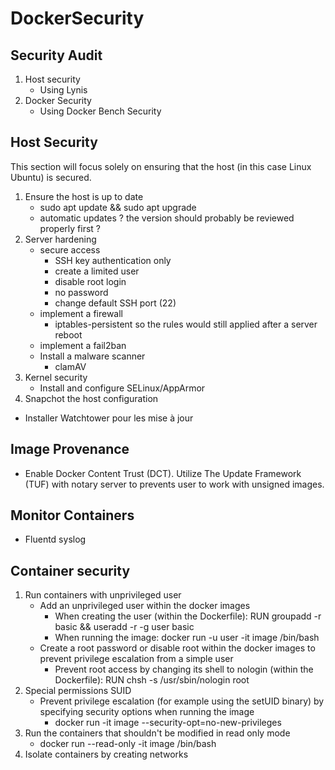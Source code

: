 # DockerSecurity

## Security Audit
1. Host security
    * Using Lynis
2. Docker Security
    * Using Docker Bench Security

## Host Security
This section will focus solely on ensuring that the host (in this case Linux Ubuntu) is secured. 
1. Ensure the host is up to date
    * sudo apt update && sudo apt upgrade
    * automatic updates ? the version should probably be reviewed properly first ?
2. Server hardening
    * secure access
        - SSH key authentication only
        - create a limited user
        - disable root login
        - no password
        - change default SSH port (22)
    * implement a firewall
        - iptables-persistent so the rules would still applied after a server reboot
    * implement a fail2ban
    * Install a malware scanner
        - clamAV
3. Kernel security
    * Install and configure SELinux/AppArmor
4. Snapchot the host configuration
* Installer Watchtower pour les mise à jour

## Image Provenance
* Enable Docker Content Trust (DCT). Utilize The Update Framework (TUF) with notary server to prevents user to work with unsigned images.

## Monitor Containers
* Fluentd syslog

## Container security
1. Run containers with unprivileged user
    * Add an unprivileged user within the docker images
        - When creating the user (within the Dockerfile): RUN groupadd -r basic && useradd -r -g user basic
        - When running the image: docker run -u user -it image /bin/bash
    * Create a root password or disable root within the docker images to prevent privilege escalation from a simple user
        - Prevent root access by changing its shell to nologin (within the Dockerfile): RUN chsh -s /usr/sbin/nologin root
2. Special permissions SUID
    * Prevent privilege escalation (for example using the setUID binary) by specifying security options when running the image
        - docker run -it image --security-opt=no-new-privileges
3. Run the containers that shouldn't be modified in read only mode
    * docker run --read-only -it image /bin/bash
4. Isolate containers by creating networks
